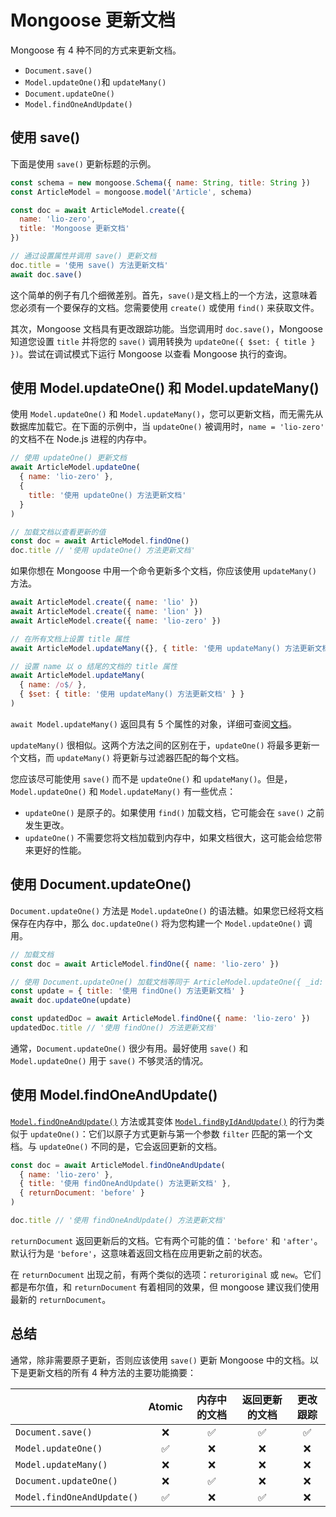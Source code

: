 # Mongoose 更新文档

Mongoose 有 4 种不同的方式来更新文档。

- `Document.save()`
- `Model.updateOne()`和 `updateMany()`
- `Document.updateOne()`
- `Model.findOneAndUpdate()`

## 使用 save()

下面是使用 `save()` 更新标题的示例。

```js
const schema = new mongoose.Schema({ name: String, title: String })
const ArticleModel = mongoose.model('Article', schema)

const doc = await ArticleModel.create({
  name: 'lio-zero',
  title: 'Mongoose 更新文档'
})

// 通过设置属性并调用 save() 更新文档
doc.title = '使用 save() 方法更新文档'
await doc.save()
```

这个简单的例子有几个细微差别。首先，`save()`是文档上的一个方法，这意味着您必须有一个要保存的文档。您需要使用 `create()` 或使用 `find()` 来获取文件。

其次，Mongoose 文档具有更改跟踪功能。当您调用时 `doc.save()`，Mongoose 知道您设置 `title` 并将您的 `save()` 调用转换为 `updateOne({ $set: { title } })`。尝试在调试模式下运行 Mongoose 以查看 Mongoose 执行的查询。

## 使用 Model.updateOne() 和 Model.updateMany()

使用 `Model.updateOne()` 和 `Model.updateMany()`，您可以更新文档，而无需先从数据库加载它。在下面的示例中，当 `updateOne()` 被调用时，`name = 'lio-zero'` 的文档不在 Node.js 进程的内存中。

```js
// 使用 updateOne() 更新文档
await ArticleModel.updateOne(
  { name: 'lio-zero' },
  {
    title: '使用 updateOne() 方法更新文档'
  }
)

// 加载文档以查看更新的值
const doc = await ArticleModel.findOne()
doc.title // '使用 updateOne() 方法更新文档'
```

如果你想在 Mongoose 中用一个命令更新多个文档，你应该使用 `updateMany()` 方法。

```js
await ArticleModel.create({ name: 'lio' })
await ArticleModel.create({ name: 'lion' })
await ArticleModel.create({ name: 'lio-zero' })

// 在所有文档上设置 title 属性
await ArticleModel.updateMany({}, { title: '使用 updateMany() 方法更新文档' })

// 设置 name 以 o 结尾的文档的 title 属性
await ArticleModel.updateMany(
  { name: /o$/ },
  { $set: { title: '使用 updateMany() 方法更新文档' } }
)
```

`await Model.updateMany()` 返回具有 5 个属性的对象，详细可查阅[文档](https://mongoosejs.com/docs/api.html#model_Model.updateMany)。

`updateMany()` 很相似。这两个方法之间的区别在于，`updateOne()` 将最多更新一个文档，而 `updateMany()` 将更新与过滤器匹配的每个文档。

您应该尽可能使用 `save()` 而不是 `updateOne()` 和 `updateMany()`。但是，`Model.updateOne()` 和 `Model.updateMany()` 有一些优点：

- `updateOne()` 是原子的。如果使用 `find()` 加载文档，它可能会在 `save()` 之前发生更改。
- `updateOne()` 不需要您将文档加载到内存中，如果文档很大，这可能会给您带来更好的性能。

## 使用 Document.updateOne()

`Document.updateOne()` 方法是 `Model.updateOne()` 的语法糖。如果您已经将文档保存在内存中，那么 `doc.updateOne()` 将为您构建一个 `Model.updateOne()` 调用。

```js
// 加载文档
const doc = await ArticleModel.findOne({ name: 'lio-zero' })

// 使用 Document.updateOne() 加载文档等同于 ArticleModel.updateOne({ _id: doc._id }, update)
const update = { title: '使用 findOne() 方法更新文档' }
await doc.updateOne(update)

const updatedDoc = await ArticleModel.findOne({ name: 'lio-zero' })
updatedDoc.title // '使用 findOne() 方法更新文档'
```

通常，`Document.updateOne()` 很少有用。最好使用 `save()` 和 `Model.updateOne()` 用于 `save()` 不够灵活的情况。

## 使用 Model.findOneAndUpdate()

[`Model.findOneAndUpdate()`](https://mongoosejs.com/docs/tutorials/findoneandupdate.html) 方法或其变体 [`Model.findByIdAndUpdate()`](https://mongoosejs.com/docs/api.html#model_Model.findByIdAndUpdate) 的行为类似于 `updateOne()`：它们以原子方式更新与第一个参数 `filter` 匹配的第一个文档。与 `updateOne()` 不同的是，它会返回更新的文档。

```js
const doc = await ArticleModel.findOneAndUpdate(
  { name: 'lio-zero' },
  { title: '使用 findOneAndUpdate() 方法更新文档' },
  { returnDocument: 'before' }
)

doc.title // '使用 findOneAndUpdate() 方法更新文档'
```

`returnDocument` 返回更新后的文档。它有两个可能的值：`'before'` 和 `'after'`。默认行为是 `'before'`，这意味着返回文档在应用更新之前的状态。

在 `returnDocument` 出现之前，有两个类似的选项：`returoriginal` 或 `new`。它们都是布尔值，和 `returnDocument` 有着相同的效果，但 mongoose 建议我们使用最新的 `returnDocument`。

## 总结

通常，除非需要原子更新，否则应该使用 `save()` 更新 Mongoose 中的文档。以下是更新文档的所有 4 种方法的主要功能摘要：

|                            | Atomic | 内存中的文档 | 返回更新的文档 | 更改跟踪 |
| -------------------------- | :----: | :----------: | :------------: | :------: |
| `Document.save()`          |   ❌   |      ✅      |       ✅       |    ✅    |
| `Model.updateOne()`        |   ✅   |      ❌      |       ❌       |    ❌    |
| `Model.updateMany()`       |   ❌   |      ❌      |       ❌       |    ❌    |
| `Document.updateOne()`     |   ❌   |      ✅      |       ❌       |    ❌    |
| `Model.findOneAndUpdate()` |   ✅   |      ❌      |       ✅       |    ❌    |
